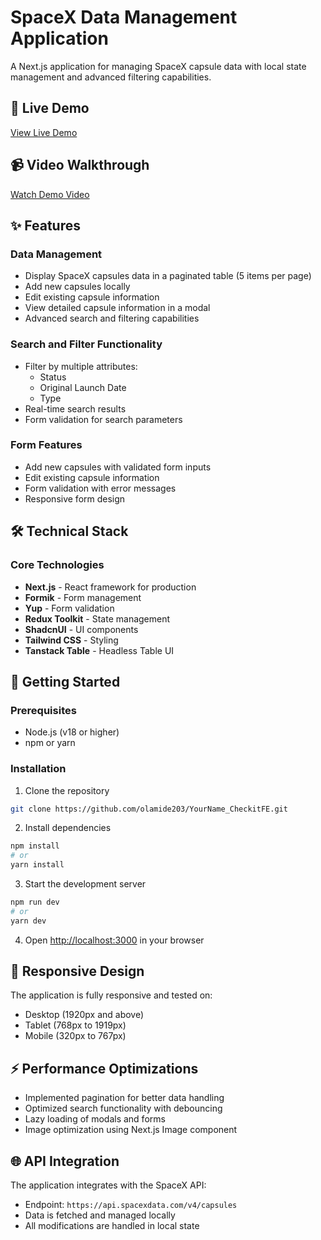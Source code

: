 # SpaceX Data Management Application

A Next.js application for managing SpaceX capsule data with local state management and advanced filtering capabilities.

## 🚀 Live Demo

[View Live Demo](https://olamide-checkit-fe.vercel.app/dashboard)

## 📹 Video Walkthrough

[Watch Demo Video](https://drive.google.com/file/d/106VedPt_NGC3dfuox-fZ4qmIIY_VCPL_/view?usp=sharing)

## ✨ Features

### Data Management
- Display SpaceX capsules data in a paginated table (5 items per page)
- Add new capsules locally
- Edit existing capsule information
- View detailed capsule information in a modal
- Advanced search and filtering capabilities

### Search and Filter Functionality
- Filter by multiple attributes:
  - Status
  - Original Launch Date
  - Type
- Real-time search results
- Form validation for search parameters

### Form Features
- Add new capsules with validated form inputs
- Edit existing capsule information
- Form validation with error messages
- Responsive form design

## 🛠️ Technical Stack

### Core Technologies
- **Next.js** - React framework for production
- **Formik** - Form management
- **Yup** - Form validation
- **Redux Toolkit** - State management
- **ShadcnUI** - UI components
- **Tailwind CSS** - Styling
- **Tanstack Table** - Headless Table UI

## 🚀 Getting Started

### Prerequisites
- Node.js (v18 or higher)
- npm or yarn

### Installation

1. Clone the repository
```bash
git clone https://github.com/olamide203/YourName_CheckitFE.git
```

2. Install dependencies
```bash
npm install
# or
yarn install
```

3. Start the development server
```bash
npm run dev
# or
yarn dev
```

4. Open [http://localhost:3000](http://localhost:3000) in your browser


## 📱 Responsive Design

The application is fully responsive and tested on:
- Desktop (1920px and above)
- Tablet (768px to 1919px)
- Mobile (320px to 767px)

## ⚡ Performance Optimizations

- Implemented pagination for better data handling
- Optimized search functionality with debouncing
- Lazy loading of modals and forms
- Image optimization using Next.js Image component

## 🌐 API Integration

The application integrates with the SpaceX API:
- Endpoint: `https://api.spacexdata.com/v4/capsules`
- Data is fetched and managed locally
- All modifications are handled in local state
